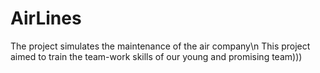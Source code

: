 # AirLines
The project simulates the maintenance of the air company\n
This project aimed to train the team-work skills of our young and promising team)))
